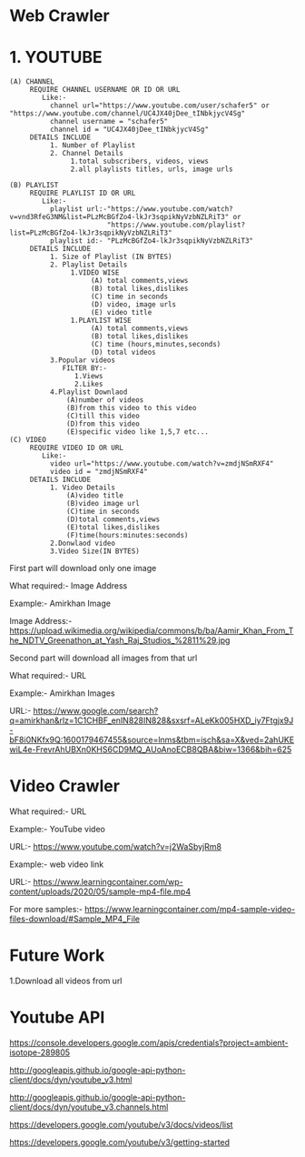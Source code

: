# Web Crawler

# 1. YOUTUBE
    (A) CHANNEL
         REQUIRE CHANNEL USERNAME OR ID OR URL
            Like:-
              channel url="https://www.youtube.com/user/schafer5" or "https://www.youtube.com/channel/UC4JX40jDee_tINbkjycV4Sg"
              channel username = "schafer5"
              channel id = "UC4JX40jDee_tINbkjycV4Sg"
         DETAILS INCLUDE
              1. Number of Playlist
              2. Channel Details
                   1.total subscribers, videos, views
                   2.all playlists titles, urls, image urls
                   
    (B) PLAYLIST
         REQUIRE PLAYLIST ID OR URL
            Like:-
              playlist url:-"https://www.youtube.com/watch?v=vnd3RfeG3NM&list=PLzMcBGfZo4-lkJr3sqpikNyVzbNZLRiT3" or 
                            "https://www.youtube.com/playlist?list=PLzMcBGfZo4-lkJr3sqpikNyVzbNZLRiT3"
              playlist id:- "PLzMcBGfZo4-lkJr3sqpikNyVzbNZLRiT3"
         DETAILS INCLUDE
              1. Size of Playlist (IN BYTES)
              2. Playlist Details
                   1.VIDEO WISE
                        (A) total comments,views
                        (B) total likes,dislikes
                        (C) time in seconds
                        (D) video, image urls
                        (E) video title
                   1.PLAYLIST WISE
                        (A) total comments,views
                        (B) total likes,dislikes
                        (C) time (hours,minutes,seconds)
                        (D) total videos
              3.Popular videos
                 FILTER BY:-
                    1.Views
                    2.Likes
              4.Playlist Downlaod
                  (A)number of videos
                  (B)from this video to this video
                  (C)till this video
                  (D)from this video
                  (E)specific video like 1,5,7 etc...
    (C) VIDEO
         REQUIRE VIDEO ID OR URL
            Like:-
              video url="https://www.youtube.com/watch?v=zmdjNSmRXF4"
              video id = "zmdjNSmRXF4"
         DETAILS INCLUDE
              1. Video Details
                  (A)video title
                  (B)video image url
                  (C)time in seconds
                  (D)total comments,views
                  (E)total likes,dislikes
                  (F)time(hours:minutes:seconds)
              2.Donwlaod video
              3.Video Size(IN BYTES)

First part will download only one image

What required:- Image Address

Example:- Amirkhan Image

Image Address:- https://upload.wikimedia.org/wikipedia/commons/b/ba/Aamir_Khan_From_The_NDTV_Greenathon_at_Yash_Raj_Studios_%2811%29.jpg

Second part will download all images from that url

What required:- URL

Example:- Amirkhan Images

URL:- https://www.google.com/search?q=amirkhan&rlz=1C1CHBF_enIN828IN828&sxsrf=ALeKk005HXD_iy7Ftgjx9J-bF8i0NKfx9Q:1600179467455&source=lnms&tbm=isch&sa=X&ved=2ahUKEwiL4e-FrevrAhUBXn0KHS6CD9MQ_AUoAnoECB8QBA&biw=1366&bih=625

# Video Crawler

What required:- URL

Example:- YouTube video

URL:- https://www.youtube.com/watch?v=j2WaSbyjRm8

Example:- web video link

URL:- https://www.learningcontainer.com/wp-content/uploads/2020/05/sample-mp4-file.mp4

For more samples:- https://www.learningcontainer.com/mp4-sample-video-files-download/#Sample_MP4_File

# Future Work

1.Download all videos from url


# Youtube API
https://console.developers.google.com/apis/credentials?project=ambient-isotope-289805

http://googleapis.github.io/google-api-python-client/docs/dyn/youtube_v3.html

http://googleapis.github.io/google-api-python-client/docs/dyn/youtube_v3.channels.html

https://developers.google.com/youtube/v3/docs/videos/list

https://developers.google.com/youtube/v3/getting-started
